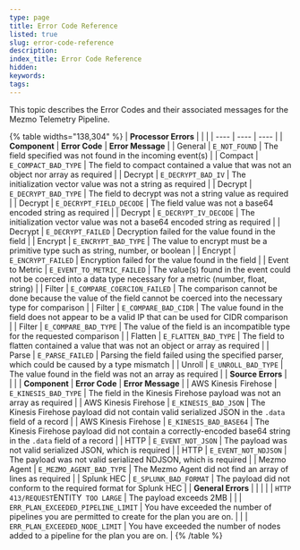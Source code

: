 ```yaml
---
type: page
title: Error Code Reference
listed: true
slug: error-code-reference
description: 
index_title: Error Code Reference
hidden: 
keywords: 
tags: 
---
```


This topic describes the Error Codes and their associated messages for the Mezmo Telemetry Pipeline. 

{% table widths="138,304" %}
| **Processor Errors** |  |  | 
| ---- | ---- | ---- | 
| **Component** | **Error Code** | **Error Message** | 
| General | `E_NOT_FOUND` | The field specified was not found in the incoming event(s) | 
| Compact | `E_COMPACT_BAD_TYPE` | The field to compact contained a value that was not an object nor array as required | 
| Decrypt | `E_DECRYPT_BAD_IV` | The initialization vector value was not a string as required | 
| Decrypt | `E_DECRYPT_BAD_TYPE` | The field to decrypt was not a string value as required | 
| Decrypt | `E_DECRYPT_FIELD_DECODE` | The field value was not a base64 encoded string as required | 
| Decrypt | `E_DECRYPT_IV_DECODE` | The initialization vector value was not a base64 encoded string as required | 
| Decrypt | `E_DECRYPT_FAILED` | Decryption failed for the value found in the field | 
| Encrypt | `E_ENCRYPT_BAD_TYPE` | The value to encrypt must be a primitive type such as string, number, or boolean | 
| Encrypt | `E_ENCRYPT_FAILED` | Encryption failed for the value found in the field | 
| Event to Metric | `E_EVENT_TO_METRIC_FAILED` | The value(s) found in the event could not be coerced into a data type necessary for a metric (number, float, string) | 
| Filter | `E_COMPARE_COERCION_FAILED` | The comparison cannot be done because the value of the field cannot be coerced into the necessary type for comparison | 
| Filter | `E_COMPARE_BAD_CIDR` | The value found in the field does not appear to be a valid IP that can be used for CIDR comparison | 
| Filter | `E_COMPARE_BAD_TYPE` | The value of the field is an incompatible type for the requested comparison | 
| Flatten | `E_FLATTEN_BAD_TYPE` | The field to flatten contained a value that was not an object or array as required | 
| Parse | `E_PARSE_FAILED` | Parsing the field failed using the specified parser, which could be caused by a type mismatch | 
| Unroll | `E_UNROLL_BAD_TYPE` | The value found in the field was not an array as required | 
| **Source Errors** |  |  | 
| **Component** | **Error Code** | **Error Message** | 
| AWS Kinesis Firehose | `E_KINESIS_BAD_TYPE` | The field in the Kinesis Firehose payload was not an array as required | 
| AWS Kinesis Firehose | `E_KINESIS_BAD_JSON` | The Kinesis Firehose payload did not contain valid serialized JSON in the `.data` field of a record | 
| AWS Kinesis Firehose | `E_KINESIS_BAD_BASE64` | The Kinesis Firehose payload did not contain a correctly-encoded base64 string in the `.data` field of a record | 
| HTTP | `E_EVENT_NOT_JSON` | The payload was not valid serialized JSON, which is required | 
| HTTP | `E_EVENT_NOT_NDJSON` | The payload was not valid serialized NDJSON, which is required | 
| Mezmo Agent | `E_MEZMO_AGENT_BAD_TYPE` | The Mezmo Agent did not find an array of lines as required | 
| Splunk HEC | `E_SPLUNK_BAD_FORMAT` | The payload did not conform to the required format for Splunk HEC | 
| **General Errors** |  |  | 
|  | ``HTTP 413/REQUEST``ENTITY`` TOO LARGE`` | The payload exceeds 2MB | 
|  | `ERR_PLAN_EXCEEDED_PIPELINE_LIMIT` | You have exceeded the number of pipelines you are permitted to create for the plan you are on. | 
|  | `ERR_PLAN_EXCEEDED_NODE_LIMIT` | You have exceeded the number of nodes added to a pipeline for the plan you are on. | 
{% /table %}